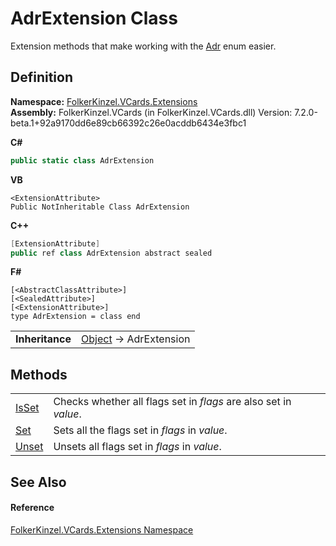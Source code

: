 # AdrExtension Class


Extension methods that make working with the <a href="cfe501c1-96ca-15a7-2ea0-ea9b276e932a.md">Adr</a> enum easier.



## Definition
**Namespace:** <a href="ea6bb853-85f2-e58b-0429-68b3fa762c9a.md">FolkerKinzel.VCards.Extensions</a>  
**Assembly:** FolkerKinzel.VCards (in FolkerKinzel.VCards.dll) Version: 7.2.0-beta.1+92a9170dd6e89cb66392c26e0acddb6434e3fbc1

**C#**
``` C#
public static class AdrExtension
```
**VB**
``` VB
<ExtensionAttribute>
Public NotInheritable Class AdrExtension
```
**C++**
``` C++
[ExtensionAttribute]
public ref class AdrExtension abstract sealed
```
**F#**
``` F#
[<AbstractClassAttribute>]
[<SealedAttribute>]
[<ExtensionAttribute>]
type AdrExtension = class end
```

<table><tr><td><strong>Inheritance</strong></td><td><a href="https://learn.microsoft.com/dotnet/api/system.object" target="_blank" rel="noopener noreferrer">Object</a>  →  AdrExtension</td></tr>
</table>



## Methods
<table>
<tr>
<td><a href="ab24a883-691f-60aa-0725-6bfd08902f6e.md">IsSet</a></td>
<td>Checks whether all flags set in <em>flags</em> are also set in <em>value</em>.</td></tr>
<tr>
<td><a href="79765975-fdd7-280c-da41-c973116c091c.md">Set</a></td>
<td>Sets all the flags set in <em>flags</em> in <em>value</em>.</td></tr>
<tr>
<td><a href="6b3f8b71-99db-978b-7640-8bc4a4a588f7.md">Unset</a></td>
<td>Unsets all flags set in <em>flags</em> in <em>value</em>.</td></tr>
</table>

## See Also


#### Reference
<a href="ea6bb853-85f2-e58b-0429-68b3fa762c9a.md">FolkerKinzel.VCards.Extensions Namespace</a>  
